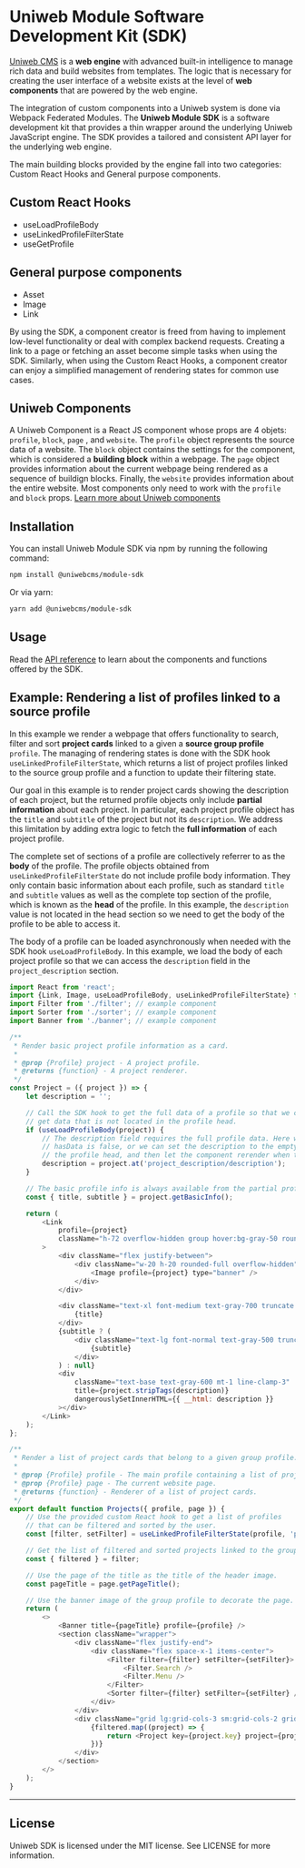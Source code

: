 # Uniweb Module Software Development Kit (SDK)

[Uniweb CMS](https://uniwebcms.com) is a **web engine** with advanced built-in intelligence to manage rich data and build websites from templates. The logic that is necessary for creating the user interface of a website exists at the level of **web components** that are powered by the web engine.

The integration of custom components into a Uniweb system is done via Webpack Federated Modules. The **Uniweb Module SDK** is a software development kit that provides a thin wrapper around the underlying Uniweb JavaScript engine. The SDK provides a tailored and consistent API layer for the underlying web engine.

The main building blocks provided by the engine fall into two categories: Custom React Hooks and General purpose components.

## Custom React Hooks

- useLoadProfileBody
- useLinkedProfileFilterState
- useGetProfile

## General purpose components

- Asset
- Image
- Link

By using the SDK, a component creator is freed from having to implement low-level functionality or deal with complex backend requests. Creating a link to a page or fetching an asset become simple tasks when using the SDK. Similarly, when using the Custom React Hooks, a component creator can enjoy a simplified management of rendering states for common use cases.

## Uniweb Components

A Uniweb Component is a React JS component whose props are 4 objets: `profile`, `block`, `page` , and `website`. The `profile` object represents the source data of a website. The `block` object contains the settings for the component, which is considered a **building block** within a webpage. The `page` object provides information about the current webpage being rendered as a sequence of buildign blocks. Finally, the `website` provides information about the entire website. Most components only need to work with the `profile` and `block` props. [Learn more about Uniweb components](docs/components.md)

## Installation

You can install Uniweb Module SDK via npm by running the following command:

```bash
npm install @uniwebcms/module-sdk
```

Or via yarn:

```bash
yarn add @uniwebcms/module-sdk
```

## Usage

Read the [API reference](docs/api.md) to learn about the components and functions offered by the SDK.

## Example: Rendering a list of profiles linked to a source profile

In this example we render a webpage that offers functionality to search, filter and sort **project cards** linked to a given a **source group profile** `profile`. The managing of rendering states is done with the SDK hook `useLinkedProfileFilterState`, which returns a list of project profiles linked to the source group profile and a function to update their filtering state.

Our goal in this example is to render project cards showing the description of each project, but the returned profile objects only include **partial information** about each project. In particular, each project profile object has the `title` and `subtitle` of the project but not its `description`. We address this limitation by  adding extra logic to fetch the **full information** of each project profile.

The complete set of sections of a profile are collectively referrer to as the **body** of the profile. The profile objects obtained from `useLinkedProfileFilterState` do not include profile body information. They only contain basic information about each profile, such as standard `title` and `subtitle` values as well as the complete top section of the profile, which is known as the **head** of the profile. In this example, the `description` value is not located in the head section so we need to get the body of the profile to be able to access it.

The body of a profile can be loaded asynchronously when needed with the SDK hook `useLoadProfileBody`. In this example, we load the body of each project profile so that we can access the `description` field in the `project_description` section.

```javascript
import React from 'react';
import {Link, Image, useLoadProfileBody, useLinkedProfileFilterState} from '@uniwebcms/module-sdk';
import Filter from './filter'; // example component
import Sorter from './sorter'; // example component
import Banner from './banner'; // example component

/**
 * Render basic project profile information as a card.
 *
 * @prop {Profile} project - A project profile.
 * @returns {function} - A project renderer.
 */
const Project = ({ project }) => {
    let description = '';

    // Call the SDK hook to get the full data of a profile so that we can call at() on it to
    // get data that is not located in the profile head.
    if (useLoadProfileBody(project)) {
        // The description field requires the full profile data. Here we can choose to return null if
        // hasData is false, or we can set the description to the empty string, render what we have in
        // the profile head, and then let the component rerender when the hasData state becomes true.
        description = project.at('project_description/description');
    }

    // The basic profile info is always available from the partial profile data.
    const { title, subtitle } = project.getBasicInfo();

    return (
        <Link
            profile={project}
            className="h-72 overflow-hidden group hover:bg-gray-50 rounded-xl px-6 py-4"
        >
            <div className="flex justify-between">
                <div className="w-20 h-20 rounded-full overflow-hidden">
                    <Image profile={project} type="banner" />
                </div>
            </div>

            <div className="text-xl font-medium text-gray-700 truncate mt-5">
                {title}
            </div>
            {subtitle ? (
                <div className="text-lg font-normal text-gray-500 truncate mt-2">
                    {subtitle}
                </div>
            ) : null}
            <div
                className="text-base text-gray-600 mt-1 line-clamp-3"
                title={project.stripTags(description)}
                dangerouslySetInnerHTML={{ __html: description }}
            ></div>
        </Link>
    );
};

/**
 * Render a list of project cards that belong to a given group profile.
 *
 * @prop {Profile} profile - The main profile containing a list of projects.
 * @prop {Profile} page - The current website page.
 * @returns {function} - Renderer of a list of project cards.
 */
export default function Projects({ profile, page }) {
    // Use the provided custom React hook to get a list of profiles
    // that can be filtered and sorted by the user.
    const [filter, setFilter] = useLinkedProfileFilterState(profile, 'project');

    // Get the list of filtered and sorted projects linked to the group profile.
    const { filtered } = filter;

    // Use the page of the title as the title of the header image.
    const pageTitle = page.getPageTitle();

    // Use the banner image of the group profile to decorate the page.
    return (
        <>
            <Banner title={pageTitle} profile={profile} />
            <section className="wrapper">
                <div className="flex justify-end">
                    <div className="flex space-x-1 items-center">
                        <Filter filter={filter} setFilter={setFilter}>
                            <Filter.Search />
                            <Filter.Menu />
                        </Filter>
                        <Sorter filter={filter} setFilter={setFilter} />
                    </div>
                </div>
                <div className="grid lg:grid-cols-3 sm:grid-cols-2 grid-cols-1 mt-20 gap-20">
                    {filtered.map((project) => {
                        return <Project key={project.key} project={project} />;
                    })}
                </div>
            </section>
        </>
    );
}
```


* * *

## License

Uniweb SDK is licensed under the MIT license. See LICENSE for more information.
